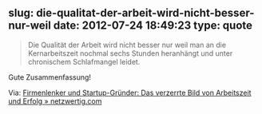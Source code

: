 slug: die-qualitat-der-arbeit-wird-nicht-besser-nur-weil
date: 2012-07-24 18:49:23
type: quote
---

> Die Qualität der Arbeit wird nicht besser nur weil man an die Kernarbeitszeit nochmal sechs Stunden heranhängt und unter chronischem Schlafmangel leidet.

Gute Zusammenfassung!

 Via: [Firmenlenker und Startup-Gründer: Das verzerrte Bild von Arbeitszeit und Erfolg » netzwertig.com](http://netzwertig.com/2012/07/19/firmenlenker-und-startup-gruender-das-verzerrte-bild-von-arbeitszeit-und-erfolg/)
